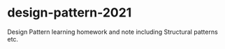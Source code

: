 # design-pattern-2021

Design Pattern learning homework and note including Structural patterns etc.
